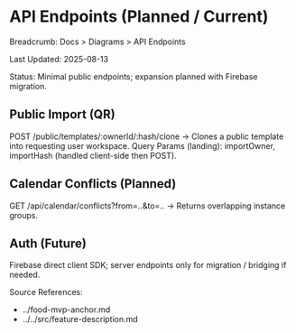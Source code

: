 # API Endpoints (Planned / Current)

Breadcrumb: Docs > Diagrams > API Endpoints

Last Updated: 2025-08-13

Status: Minimal public endpoints; expansion planned with Firebase migration.

## Public Import (QR)
POST /public/templates/:ownerId/:hash/clone -> Clones a public template into requesting user workspace.
Query Params (landing): importOwner, importHash (handled client-side then POST).

## Calendar Conflicts (Planned)
GET /api/calendar/conflicts?from=..&to=.. -> Returns overlapping instance groups.

## Auth (Future)
Firebase direct client SDK; server endpoints only for migration / bridging if needed.

Source References:
- ../food-mvp-anchor.md
- ../../src/feature-description.md

